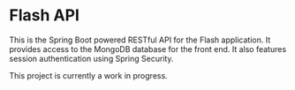 # Flash API

This is the Spring Boot powered RESTful API for the Flash application. It provides access to the MongoDB database for the front end. It also features session authentication using Spring Security.

This project is currently a work in progress.
